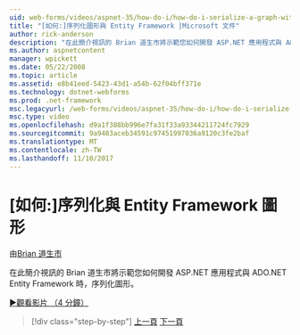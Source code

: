 ```yaml
---
uid: web-forms/videos/aspnet-35/how-do-i/how-do-i-serialize-a-graph-with-the-entity-framework
title: "[如何:]序列化圖形與 Entity Framework |Microsoft 文件"
author: rick-anderson
description: "在此簡介視訊的 Brian 道生市將示範您如何開發 ASP.NET 應用程式與 ADO.NET Entity Framework 時，序列化圖形。"
ms.author: aspnetcontent
manager: wpickett
ms.date: 05/22/2008
ms.topic: article
ms.assetid: e8b41eed-5423-43d1-a54b-62f04bff371e
ms.technology: dotnet-webforms
ms.prod: .net-framework
msc.legacyurl: /web-forms/videos/aspnet-35/how-do-i/how-do-i-serialize-a-graph-with-the-entity-framework
msc.type: video
ms.openlocfilehash: d9a1f388bb996e7fa31f33a93344211724fc7929
ms.sourcegitcommit: 9a9483aceb34591c97451997036a9120c3fe2baf
ms.translationtype: MT
ms.contentlocale: zh-TW
ms.lasthandoff: 11/10/2017
---
```

<a name="how-do-i-serialize-a-graph-with-the-entity-framework"></a>[如何:]序列化與 Entity Framework 圖形
====================
由[Brian 道生市](https://twitter.com/briandawson)

在此簡介視訊的 Brian 道生市將示範您如何開發 ASP.NET 應用程式與 ADO.NET Entity Framework 時，序列化圖形。

[&#9654;觀看影片 （4 分鐘）](https://channel9.msdn.com/Blogs/ASP-NET-Site-Videos/how-do-i-serialize-a-graph-with-the-entity-framework)

>[!div class="step-by-step"]
[上一頁](how-do-i-use-the-new-entity-data-source.md)
[下一頁](how-do-i-use-msbuild-to-automate-the-aspnet-compiler-and-merge-utilities.md)

